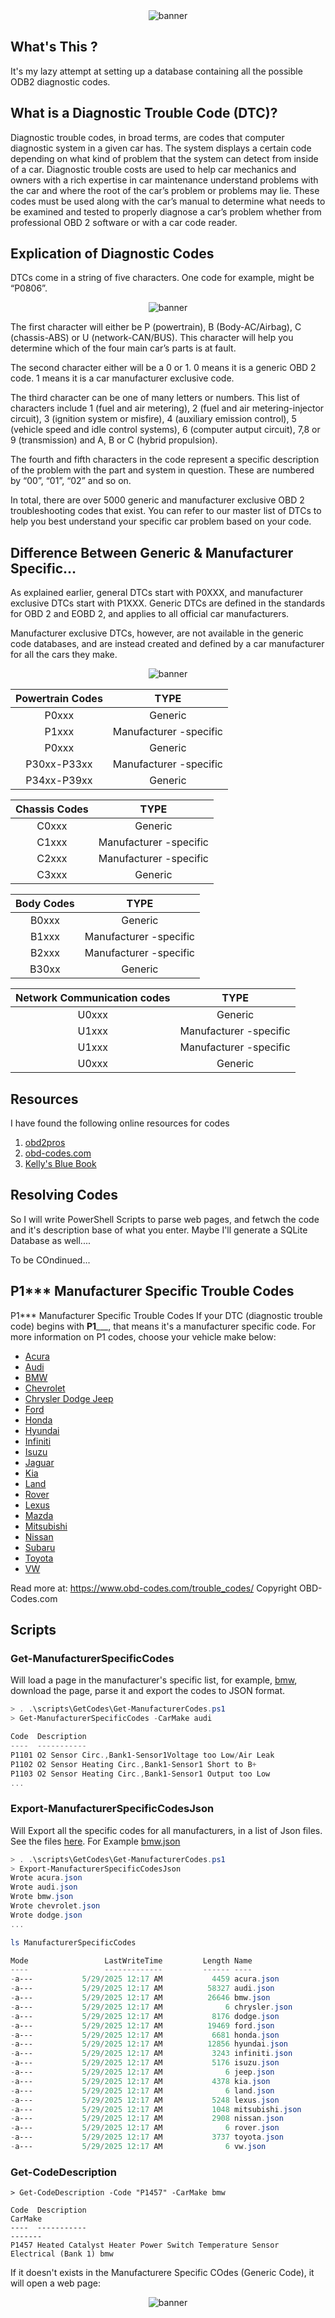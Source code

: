 <center><img src="img/logo.png" alt="banner"></center>

## What's This ?

It's my lazy attempt at setting up a database containing all the possible ODB2 diagnostic codes.

## What is a Diagnostic Trouble Code (DTC)?

Diagnostic trouble codes, in broad terms, are codes that computer diagnostic system in a given car has. The system displays a certain code depending on what kind of problem that the system can detect from inside of a car.
Diagnostic trouble costs are used to help car mechanics and owners with a rich expertise in car maintenance understand problems with the car and where the root of the car’s problem or problems may lie.
These codes must be used along with the car’s manual to determine what needs to be examined and tested to properly diagnose a car’s problem whether from professional OBD 2 software or with a car code reader.


## Explication of Diagnostic Codes

DTCs come in a string of five characters. One code for example, might be “P0806”.

<center><img src="img/details.png" alt="banner"></center>

The first character will either be P (powertrain), B (Body-AC/Airbag), C (chassis-ABS) or U (network-CAN/BUS). This character will help you determine which of the four main car’s parts is at fault.

The second character either will be a 0 or 1. 0 means it is a generic OBD 2 code. 1 means it is a car manufacturer exclusive code.

The third character can be one of many letters or numbers. This list of characters include 1 (fuel and air metering), 2 (fuel and air metering-injector circuit), 3 (ignition system or misfire), 4 (auxiliary emission control), 5 (vehicle speed and idle control systems), 6 (computer autput circuit), 7,8 or 9 (transmission) and A, B or C (hybrid propulsion).

The fourth and fifth characters in the code represent a specific description of the problem with the part and system in question. These are numbered by “00”, “01”, “02” and so on.

In total, there are over 5000 generic and manufacturer exclusive OBD 2 troubleshooting codes that exist. You can refer to our master list of DTCs to help you best understand your specific car problem based on your code.


## Difference Between Generic & Manufacturer Specific…

As explained earlier, general DTCs start with P0XXX, and manufacturer exclusive DTCs start with P1XXX. Generic DTCs are defined in the standards for OBD 2 and EOBD 2, and applies to all official car manufacturers.

Manufacturer exclusive DTCs, however, are not available in the generic code databases, and are instead created and defined by a car manufacturer for all the cars they make.

<center><img src="img/types.png" alt="banner"></center>

| **Powertrain Codes** |        **TYPE**        |
|:--------------------:|:----------------------:|
|         P0xxx        |         Generic        |
|         P1xxx        | Manufacturer -specific |
|         P0xxx        |         Generic        |
|      P30xx-P33xx     | Manufacturer -specific |
|      P34xx-P39xx     |         Generic        |

| **Chassis Codes** |        **TYPE**        |
|:-----------------:|:----------------------:|
|       C0xxx       |         Generic        |
|       C1xxx       | Manufacturer -specific |
|       C2xxx       | Manufacturer -specific |
|       C3xxx       |         Generic        |


| **Body Codes** |        **TYPE**        |
|:--------------:|:----------------------:|
|     B0xxx      |         Generic        |
|     B1xxx      | Manufacturer -specific |
|     B2xxx      | Manufacturer -specific |
|     B30xx      |         Generic        |


| **Network Communication codes** |        **TYPE**        |
|:-------------------------------:|:----------------------:|
|              U0xxx              |         Generic        |
|              U1xxx              | Manufacturer -specific |
|              U1xxx              | Manufacturer -specific |
|              U0xxx              |         Generic        |



## Resources

 I have found the following online resources for codes

1. [obd2pros](https://obd2pros.com/dtc-codes)
2. [obd-codes.com](https://www.obd-codes.com/trouble_codes/)
3. [Kelly's Blue Book](https://www.kbb.com/obd-ii/)


## Resolving Codes

So I will write PowerShell Scripts to parse web pages, and fetwch the code and it's description base of what you enter.
Maybe I'll generate a SQLite Database as well....

To be COndinued...



## P1*** Manufacturer Specific Trouble Codes

P1*** Manufacturer Specific Trouble Codes If your DTC (diagnostic trouble code) begins with **P1**\_\_\_, that means it's a manufacturer specific code. For more information on P1 codes, choose your vehicle make below: 

- [Acura](https://www.obd-codes.com/trouble_codes/acura/)
- [Audi](https://www.obd-codes.com/trouble_codes/audi/)
- [BMW](https://www.obd-codes.com/trouble_codes/bmw/)
- [Chevrolet](https://www.obd-codes.com/trouble_codes/chevrolet/)
- [Chrysler Dodge Jeep](https://www.obd-codes.com/trouble_codes/dodge/)
- [Ford](https://www.obd-codes.com/trouble_codes/ford/)
- [Honda](https://www.obd-codes.com/trouble_codes/honda/)
- [Hyundai](https://www.obd-codes.com/trouble_codes/hyundai/)
- [Infiniti](https://www.obd-codes.com/trouble_codes/infiniti/)
- [Isuzu](https://www.obd-codes.com/trouble_codes/isuzu/)
- [Jaguar](https://www.obd-codes.com/trouble_codes/jaguar/)
- [Kia](https://www.obd-codes.com/trouble_codes/kia/)
- [Land](https://www.obd-codes.com/trouble_codes/land/)
- [Rover](https://www.obd-codes.com/trouble_codes/rover/)
- [Lexus](https://www.obd-codes.com/trouble_codes/lexus/)
- [Mazda](https://www.obd-codes.com/trouble_codes/mazda/)
- [Mitsubishi](https://www.obd-codes.com/trouble_codes/mitsubishi/)
- [Nissan](https://www.obd-codes.com/trouble_codes/nissan/)
- [Subaru](https://www.obd-codes.com/trouble_codes/subaru/)
- [Toyota](https://www.obd-codes.com/trouble_codes/toyota/)
- [VW](https://www.obd-codes.com/trouble_codes/vw/)


Read more at: https://www.obd-codes.com/trouble_codes/
Copyright OBD-Codes.com


## Scripts


### Get-ManufacturerSpecificCodes

Will load a page in the manufacturer's specific list, for example, [bmw](https://www.obd-codes.com/trouble_codes/bmw/), download the page, parse it and export the codes to JSON format.

```powershell
> . .\scripts\GetCodes\Get-ManufacturerCodes.ps1
> Get-ManufacturerSpecificCodes -CarMake audi

Code  Description
----  -----------
P1101 O2 Sensor Circ.,Bank1-Sensor1Voltage too Low/Air Leak
P1102 O2 Sensor Heating Circ.,Bank1-Sensor1 Short to B+
P1103 O2 Sensor Heating Circ.,Bank1-Sensor1 Output too Low
...

```


### Export-ManufacturerSpecificCodesJson

Will Export all the specific codes for all manufacturers, in a list of Json files. See the files [here](data/ManufacturerSpecificCodes). For Example [bmw.json](data/ManufacturerSpecificCodes/bmw.json)


```powershell
> . .\scripts\GetCodes\Get-ManufacturerCodes.ps1
> Export-ManufacturerSpecificCodesJson
Wrote acura.json
Wrote audi.json
Wrote bmw.json
Wrote chevrolet.json
Wrote dodge.json
...

ls ManufacturerSpecificCodes

Mode                 LastWriteTime         Length Name
----                 -------------         ------ ----
-a---           5/29/2025 12:17 AM           4459 acura.json
-a---           5/29/2025 12:17 AM          58327 audi.json
-a---           5/29/2025 12:17 AM          26646 bmw.json
-a---           5/29/2025 12:17 AM              6 chrysler.json
-a---           5/29/2025 12:17 AM           8176 dodge.json
-a---           5/29/2025 12:17 AM          19469 ford.json
-a---           5/29/2025 12:17 AM           6681 honda.json
-a---           5/29/2025 12:17 AM          12856 hyundai.json
-a---           5/29/2025 12:17 AM           3243 infiniti.json
-a---           5/29/2025 12:17 AM           5176 isuzu.json
-a---           5/29/2025 12:17 AM              6 jeep.json
-a---           5/29/2025 12:17 AM           4378 kia.json
-a---           5/29/2025 12:17 AM              6 land.json
-a---           5/29/2025 12:17 AM           5248 lexus.json
-a---           5/29/2025 12:17 AM           1048 mitsubishi.json
-a---           5/29/2025 12:17 AM           2908 nissan.json
-a---           5/29/2025 12:17 AM              6 rover.json
-a---           5/29/2025 12:17 AM           3737 toyota.json
-a---           5/29/2025 12:17 AM              6 vw.json

```

### Get-CodeDescription


```
> Get-CodeDescription -Code "P1457" -CarMake bmw

Code  Description                                                                CarMake
----  -----------                                                                -------
P1457 Heated Catalyst Heater Power Switch Temperature Sensor Electrical (Bank 1) bmw
```

If it doesn't exists in the Manufacturere Specific COdes (Generic Code), it will open a web page:

<center><img src="img/example.png" alt="banner"></center>
